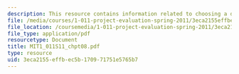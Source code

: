 ```yaml
---
description: This resource contains information related to choosing a discount rate.
file: /media/courses/1-011-project-evaluation-spring-2011/3eca2155effbec5b170971751e5765b7_MIT1_011S11_chpt08.pdf
file_location: /coursemedia/1-011-project-evaluation-spring-2011/3eca2155effbec5b170971751e5765b7_MIT1_011S11_chpt08.pdf
file_type: application/pdf
resourcetype: Document
title: MIT1_011S11_chpt08.pdf
type: resource
uid: 3eca2155-effb-ec5b-1709-71751e5765b7
---
```

